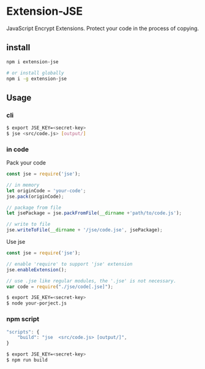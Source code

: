 # Extension-JSE

JavaScript Encrypt Extensions. Protect your code in the process of copying.

## install
```bash
npm i extension-jse

# or install globally
npm i -g extension-jse
```

## Usage

### cli

```bash
$ export JSE_KEY=<secret-key>
$ jse <src/code.js> [output/]
```

### in code
Pack your code
```js
const jse = require('jse');

// in memory
let originCode = 'your-code';
jse.pack(originCode);

// package from file
let jsePackage = jse.packFromFile(__dirname +'path/to/code.js');

// write to file
jse.writeToFile(__dirname + '/jse/code.jse', jsePackage);
```

Use jse
```js
const jse = require('jse');

// enable 'require' to support 'jse' extension
jse.enableExtension();

// use .jse like regular modules, the '.jse' is not necessary.
var code = require("./jse/code[.jse]");
```

```bash
$ export JSE_KEY=<secret-key>
$ node your-porject.js
```

### npm script

```js
"scripts": {
    "build": "jse  <src/code.js> [output/]",
}
```

```bash
$ export JSE_KEY=<secret-key>
$ npm run build
```
